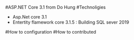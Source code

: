 #ASP.NET Core 3.1 from Do Hung
#Technoligies
- Asp.Net core 3.1
- Entertity flamework core 3.1.5 : Building SQL sever 2019

#How to configuration
#How to contributed